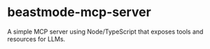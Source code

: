 # beastmode-mcp-server

A simple MCP server using Node/TypeScript that exposes tools and resources for LLMs.
